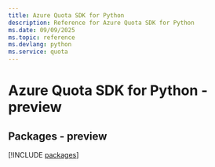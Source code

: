 ```yaml
---
title: Azure Quota SDK for Python
description: Reference for Azure Quota SDK for Python
ms.date: 09/09/2025
ms.topic: reference
ms.devlang: python
ms.service: quota
---
```

# Azure Quota SDK for Python - preview
## Packages - preview
[!INCLUDE [packages](quota-index.md)]